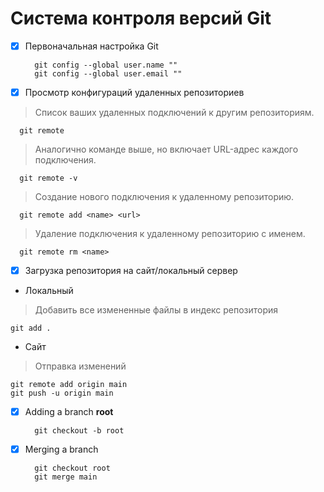 # Система контроля версий Git
- [X] Первоначальная настройка Git
  ```
    git config --global user.name ""
    git config --global user.email ""
  ```

- [X] Просмотр конфигураций удаленных репозиториев

> Список ваших удаленных подключений к другим репозиториям.
  ```
    git remote
  ```

> Аналогично команде выше, но включает URL-адрес каждого подключения.
  ```
    git remote -v
  ```

> Создание нового подключения к удаленному репозиторию.
  ```
    git remote add <name> <url>
  ```

> Удаление подключения к удаленному репозиторию с именем.
  ```
    git remote rm <name>
  ```

- [X] Загрузка репозитория на сайт/локальный сервер
  
- Локальный
  
> Добавить все измененные файлы в индекс репозитория
  ```
  git add .
  ```

- Сайт

>Отправка изменений
  ```
  git remote add origin main 
  git push -u origin main
  ```
  
  
- [X] Adding a branch **root**
  ```
    git checkout -b root
  ```
  
- [X] Merging a branch
  ```
    git checkout root
    git merge main
  ```

  